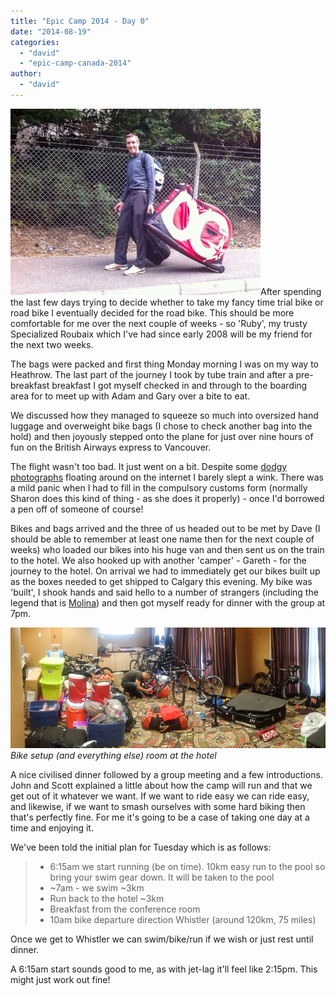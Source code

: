 ```yaml
---
title: "Epic Camp 2014 - Day 0"
date: "2014-08-19"
categories: 
  - "david"
  - "epic-camp-canada-2014"
author: 
  - "david"
---
```


![20140818-david-at-station](/images/2014/20140818-david-at-station-400x298.jpg)After spending the last few days trying to decide whether to take my fancy time trial bike or road bike I eventually decided for the road bike. This should be more comfortable for me over the next couple of weeks - so 'Ruby', my trusty Specialized Roubaix which I've had since early 2008 will be my friend for the next two weeks.

The bags were packed and first thing Monday morning I was on my way to Heathrow. The last part of the journey I took by tube train and after a pre-breakfast breakfast I got myself checked in and through to the boarding area for to meet up with Adam and Gary over a bite to eat.

We discussed how they managed to squeeze so much into oversized hand luggage and overweight bike bags (I chose to check another bag into the hold) and then joyously stepped onto the plane for just over nine hours of fun on the British Airways express to Vancouver.

The flight wasn't too bad. It just went on a bit. Despite some [dodgy photographs](http://buccaneertri.com/epic-journey/) floating around on the internet I barely slept a wink. There was a mild panic when I had to fill in the compulsory customs form (normally Sharon does this kind of thing - as she does it properly) - once I'd borrowed a pen off of someone of course!

Bikes and bags arrived and the three of us headed out to be met by Dave (I should be able to remember at least one name then for the next couple of weeks) who loaded our bikes into his huge van and then sent us on the train to the hotel. We also hooked up with another 'camper' - Gareth - for the journey to the hotel. On arrival we had to immediately get our bikes built up as the boxes needed to get shipped to Calgary this evening.  My bike was 'built', I shook hands and said hello to a number of strangers (including the legend that is [Molina](http://en.wikipedia.org/wiki/Scott_Molina)) and then got myself ready for dinner with the group at 7pm.

![20140818-4981](/images/2014/20140818-4981.jpg) 
*Bike setup (and everything else) room at the hotel*

A nice civilised dinner followed by a group meeting and a few introductions. John and Scott explained a little about how the camp will run and that we get out of it whatever we want. If we want to ride easy we can ride easy, and likewise, if we want to smash ourselves with some hard biking then that's perfectly fine. For me it's going to be a case of taking one day at a time and enjoying it.

We've been told the initial plan for Tuesday which is as follows:

> - 6:15am we start running (be on time). 10km easy run to the pool so bring your swim gear down. It will be taken to the pool
> - ~7am - we swim ~3km
> - Run back to the hotel ~3km
> - Breakfast from the conference room
> - 10am bike departure direction Whistler (around 120km, 75 miles)

Once we get to Whistler we can swim/bike/run if we wish or just rest until dinner.

A 6:15am start sounds good to me, as with jet-lag it'll feel like 2:15pm. This might just work out fine!
